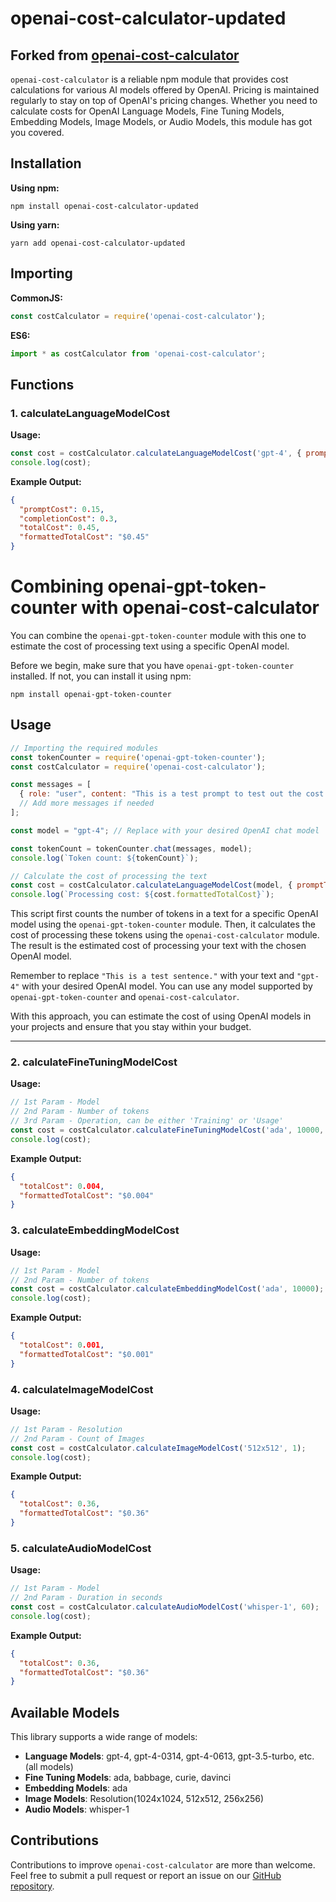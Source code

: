 # openai-cost-calculator-updated
## Forked from  [openai-cost-calculator](https://github.com/codergautam/openai-cost-calculator)

`openai-cost-calculator` is a reliable npm module that provides cost calculations for various AI models offered by OpenAI. Pricing is maintained regularly to stay on top of OpenAI's pricing changes. Whether you need to calculate costs for OpenAI Language Models, Fine Tuning Models, Embedding Models, Image Models, or Audio Models, this module has got you covered.

## Installation

**Using npm:**
```
npm install openai-cost-calculator-updated
```

**Using yarn:**
```
yarn add openai-cost-calculator-updated
```

## Importing

**CommonJS:**
```javascript
const costCalculator = require('openai-cost-calculator');
```

**ES6:**
```javascript
import * as costCalculator from 'openai-cost-calculator';
```

## Functions

### 1. calculateLanguageModelCost

**Usage:**
```javascript
const cost = costCalculator.calculateLanguageModelCost('gpt-4', { promptTokens: 5000, completionTokens: 10000 });
console.log(cost);
```

**Example Output:**
```json
{
  "promptCost": 0.15,
  "completionCost": 0.3,
  "totalCost": 0.45,
  "formattedTotalCost": "$0.45"
}
```

# Combining openai-gpt-token-counter with openai-cost-calculator

You can combine the `openai-gpt-token-counter` module with this one to estimate the cost of processing text using a specific OpenAI model.

Before we begin, make sure that you have `openai-gpt-token-counter` installed. If not, you can install it using npm:
```shell
npm install openai-gpt-token-counter
```

## Usage
```javascript
// Importing the required modules
const tokenCounter = require('openai-gpt-token-counter');
const costCalculator = require('openai-cost-calculator');

const messages = [
  { role: "user", content: "This is a test prompt to test out the cost calculation functionality of openai-cost-calculator" },
  // Add more messages if needed
];

const model = "gpt-4"; // Replace with your desired OpenAI chat model

const tokenCount = tokenCounter.chat(messages, model);
console.log(`Token count: ${tokenCount}`);

// Calculate the cost of processing the text
const cost = costCalculator.calculateLanguageModelCost(model, { promptTokens: tokenCount });
console.log(`Processing cost: ${cost.formattedTotalCost}`);
```

This script first counts the number of tokens in a text for a specific OpenAI model using the `openai-gpt-token-counter` module. Then, it calculates the cost of processing these tokens using the `openai-cost-calculator` module. The result is the estimated cost of processing your text with the chosen OpenAI model.

Remember to replace `"This is a test sentence."` with your text and `"gpt-4"` with your desired OpenAI model. You can use any model supported by `openai-gpt-token-counter` and `openai-cost-calculator`.

With this approach, you can estimate the cost of using OpenAI models in your projects and ensure that you stay within your budget.

---

### 2. calculateFineTuningModelCost

**Usage:**
```javascript
// 1st Param - Model
// 2nd Param - Number of tokens
// 3rd Param - Operation, can be either 'Training' or 'Usage'
const cost = costCalculator.calculateFineTuningModelCost('ada', 10000, 'Training');
console.log(cost);
```

**Example Output:**
```json
{
  "totalCost": 0.004,
  "formattedTotalCost": "$0.004"
}
```

### 3. calculateEmbeddingModelCost

**Usage:**
```javascript
// 1st Param - Model
// 2nd Param - Number of tokens
const cost = costCalculator.calculateEmbeddingModelCost('ada', 10000);
console.log(cost);
```

**Example Output:**
```json
{
  "totalCost": 0.001,
  "formattedTotalCost": "$0.001"
}
```

### 4. calculateImageModelCost

**Usage:**
```javascript
// 1st Param - Resolution
// 2nd Param - Count of Images
const cost = costCalculator.calculateImageModelCost('512x512', 1);
console.log(cost);
```

**Example Output:**
```json
{
  "totalCost": 0.36,
  "formattedTotalCost": "$0.36"
}
```

### 5. calculateAudioModelCost

**Usage:**
```javascript
// 1st Param - Model
// 2nd Param - Duration in seconds
const cost = costCalculator.calculateAudioModelCost('whisper-1', 60);
console.log(cost);
```

**Example Output:**
```json
{
  "totalCost": 0.36,
  "formattedTotalCost": "$0.36"
}
```

## Available Models

This library supports a wide range of models:

- **Language Models**: gpt-4, gpt-4-0314, gpt-4-0613, gpt-3.5-turbo, etc. (all models)
- **Fine Tuning Models**: ada, babbage, curie, davinci
- **Embedding Models**: ada
- **Image Models**: Resolution(1024x1024, 512x512, 256x256)
- **Audio Models**: whisper-1

## Contributions

Contributions to improve `openai-cost-calculator` are more than welcome. Feel free to submit a pull request or report an issue on our [GitHub repository](https://github.com/codergautam/openai-cost-calculator).
